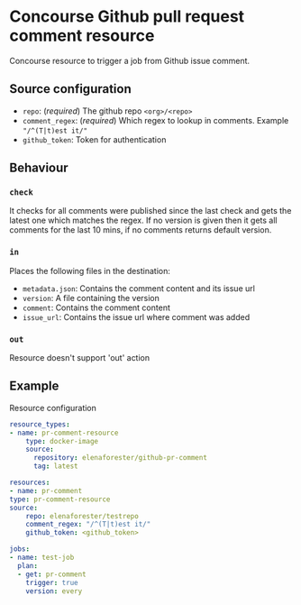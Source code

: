 # Concourse Github pull request comment resource
Concourse resource to trigger a job from Github issue comment.

## Source configuration
- `repo`: (*required*) The github repo `<org>/<repo>`
- `comment_regex`: (*required*) Which regex to lookup in comments. Example `"/^(T|t)est it/"`
- `github_token`: Token for authentication

## Behaviour
### `check`
It checks for all comments were published since the last check and gets the latest one which matches the regex.
If no version is given then it gets all comments for the last 10 mins, if no comments returns default version.

### `in`
Places the following files in the destination:

- `metadata.json`: Contains the comment content and its issue url
- `version`: A file containing the version
- `comment`: Contains the comment content
- `issue_url`: Contains the issue url where comment was added

### `out`
Resource doesn't support 'out' action

## Example
Resource configuration
```yaml
resource_types:
- name: pr-comment-resource
    type: docker-image
    source:
      repository: elenaforester/github-pr-comment
      tag: latest

resources:
- name: pr-comment
type: pr-comment-resource
source:
    repo: elenaforester/testrepo
    comment_regex: "/^(T|t)est it/"
    github_token: <github_token>

jobs:
- name: test-job
  plan:
  - get: pr-comment
    trigger: true
    version: every
```